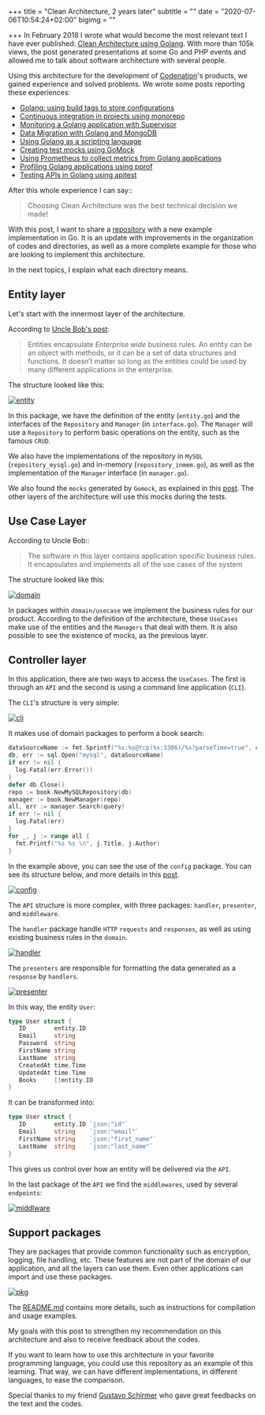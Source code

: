 +++
title = "Clean Architecture, 2 years later"
subtitle = ""
date = "2020-07-06T10:54:24+02:00"
bigimg = ""

+++
In February 2018 I wrote what would become the most relevant text I have ever published: [Clean Architecture using Golang](https://eltonminetto.dev/en/post/2018-03-05-clean-architecture-using-go/). With more than 105k views, the post generated presentations at some Go and PHP events and allowed me to talk about software architecture with several people. 

Using this architecture for the development of [Codenation](https://codenation.dev)'s products, we gained experience and solved problems. We wrote some posts reporting these experiences:

- [Golang: using build tags to store configurations](https://eltonminetto.dev/en/post/2018-06-25-golang-usando-build-tags/)
- [Continuous integration in projects using monorepo](https://eltonminetto.dev/en/post/2018-08-01-monorepo-drone/)
- [Monitoring a Golang application with Supervisor](https://eltonminetto.dev/en/post/2018-11-28-monitorando-app-go-com-supervisor/)
- [Data Migration with Golang and MongoDB](https://eltonminetto.dev/en/post/2019-01-23-migracao-de-dados-com-go-e-mongodb/)
- [Using Golang as a scripting language](https://eltonminetto.dev/en/post/2019-08-08-golang-linguagem-script/)
- [Creating test mocks using GoMock](https://eltonminetto.dev/en/post/2019-12-19-gomock/)
- [Using Prometheus to collect metrics from Golang applications](https://eltonminetto.dev/en/post/2020-03-13-golang-prometheus/)
- [Profiling Golang applications using pprof](https://eltonminetto.dev/en/post/2020-04-08-golang-pprof/)
- [Testing APIs in Golang using apitest](https://eltonminetto.dev/en/post/2020-04-21-golang-apitest/)

After this whole experience I can say::

> Choosing Clean Architecture was the best technical decision we made!

With this post, I want to share a [repository](https://github.com/eminetto/clean-architecture-go-v2) with a new example implementation in Go. It is an update with improvements in the organization of codes and directories, as well as a more complete example for those who are looking to implement this architecture.

In the next topics, I explain what each directory means.

## Entity layer

Let's start with the innermost layer of the architecture.

According to [Uncle Bob's post](https://blog.cleancoder.com/uncle-bob/2012/08/13/the-clean-architecture.html):

> Entities encapsulate *Enterprise wide* business rules. An entity can be an object with methods, or it can be a set of data structures and functions. It doesn’t matter so long as the entities could be used by many different applications in the enterprise.

The structure looked like this:

[![entity](/images/posts/1-entity_book.png)](/images/posts/1-entity_book.png)

In this package, we have the definition of the entity (`entity.go`) and the interfaces of the `Repository` and `Manager` (in `interface.go`). The `Manager` will use a `Repository` to perform basic operations on the entity, such as the famous `CRUD`. 

We also have the implementations of the repository in `MySQL` (`repository_mysql.go`) and in-memory (`repository_inmem.go`), as well as the implementation of the `Manager` interface (in `manager.go`).

We also found the `mocks` generated by `Gomock`, as explained in this [post](https://eltonminetto.dev/en/post/2019-12-19-gomock/). The other layers of the architecture will use this mocks during the tests.



## Use Case Layer

According to Uncle Bob::

> The software in this layer contains application specific business rules. It encapsulates and implements all of the use cases of the system

The structure looked like this:

[![domain](/images/posts/2-domain_loan.png)](/images/posts/2-domain_loan.png)

In packages within `domain/usecase` we implement the business rules for our product. According to the definition of the architecture, these `UseCases` make use of the entities and the `Managers` that deal with them. It is also possible to see the existence of mocks, as the previous layer.


## Controller layer

In this application, there are two ways to access the `UseCases`. The first is through an `API` and the second is using a command line application (`CLI`).

The `CLI`'s structure is very simple:

[![cli](/images/posts/4-cmd.png)](/images/posts/4-cmd.png)

It makes use of domain packages to perform a book search:

```go
dataSourceName := fmt.Sprintf("%s:%s@tcp(%s:3306)/%s?parseTime=true", config.DB_USER, config.DB_PASSWORD, config.DB_HOST, config.DB_DATABASE)
db, err := sql.Open("mysql", dataSourceName)
if err != nil {
  log.Fatal(err.Error())
}
defer db.Close()
repo := book.NewMySQLRepository(db)
manager := book.NewManager(repo)
all, err := manager.Search(query)
if err != nil {
  log.Fatal(err)
}
for _, j := range all {
  fmt.Printf("%s %s \n", j.Title, j.Author)
}
```	

In the example above, you can see the use of the `config` package. You can see its structure below, and more details in this [post](https://eltonminetto.dev/post/2018-06-25-golang-usando-build-tags/). 

[![config](/images/posts/3-config.png)](/images/posts/3-config.png)

The `API` structure is more complex, with three packages: `handler`, `presenter`, and `middleware`.

The `handler` package handle `HTTP` `requests` and `responses`, as well as using existing business rules in the `domain`.

[![handler](/images/posts/5-handler.png)](/images/posts/5-handler.png)

The `presenters` are responsible for formatting the data generated as a `response` by `handlers`.


[![presenter](/images/posts/6-presenter.png)](/images/posts/6-presenter.png)


In this way, the entity `User`:

```go
type User struct {
   ID        entity.ID
   Email     string
   Password  string
   FirstName string
   LastName  string
   CreatedAt time.Time
   UpdatedAt time.Time
   Books     []entity.ID
}
```

It can be transformed into:

```go
type User struct {
   ID        entity.ID `json:"id"`
   Email     string    `json:"email"`
   FirstName string    `json:"first_name"`
   LastName  string    `json:"last_name"`
}
```

This gives us control over how an entity will be delivered via the `API`.

In the last package of the `API` we find the `middlewares`, used by several `endpoints`:

[![middlware](/images/posts/7-middleware.png)](/images/posts/7-middleware.png)

## Support packages

They are packages that provide common functionality such as encryption, logging, file handling, etc. These features are not part of the domain of our application, and all the layers can use them. Even other applications can import and use these packages.

[![pkg](/images/posts/8-pkg.png)](/images/posts/8-pkg.png)

The [README.md](https://github.com/eminetto/clean-architecture-go-v2) contains more details, such as instructions for compilation and usage examples.

My goals with this post to strengthen my recommendation on this architecture and also to receive feedback about the codes. 

If you want to learn how to use this architecture in your favorite programming language, you could use this repository as an example of this learning. That way, we can have different implementations, in different languages, to ease the comparison.

Special thanks to my friend [Gustavo Schirmer](https://twitter.com/hurrycaner)  who gave great feedbacks on the text and the codes.